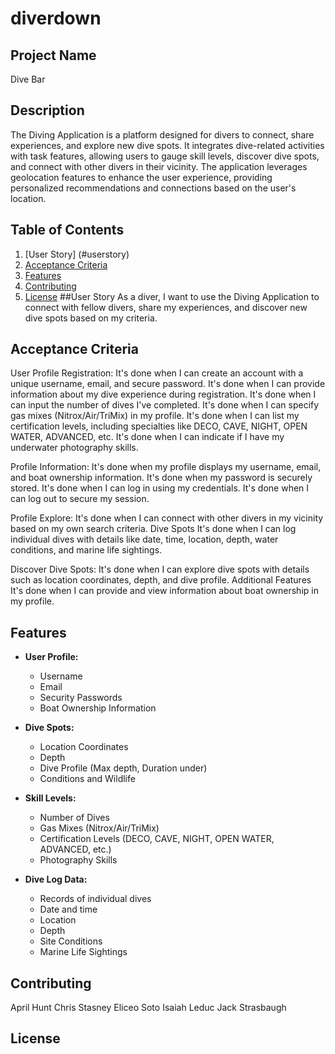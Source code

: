 # diverdown

## Project Name
Dive Bar

## Description
The Diving Application is a platform designed for divers to connect, share experiences, and explore new dive spots. It integrates dive-related activities with task features, allowing users to gauge skill levels, discover dive spots, and connect with other divers in their vicinity. The application leverages geolocation features to enhance the user experience, providing personalized recommendations and connections based on the user's location.


## Table of Contents
1. [User Story] (#userstory)
2. [Acceptance Criteria](#acceptancecriteria)
3. [Features](#features)
4. [Contributing](#contributing)
5. [License](#license)
##User Story
As a diver, I want to use the Diving Application to connect with fellow divers, share my experiences, and discover new dive spots based on my criteria.


## Acceptance Criteria
User Profile
Registration:
It's done when I can create an account with a unique username, email, and secure password.
It's done when I can provide information about my dive experience during registration.
It's done when I can input the number of dives I've completed.
It's done when I can specify gas mixes (Nitrox/Air/TriMix) in my profile.
It's done when I can list my certification levels, including specialties like DECO, CAVE, NIGHT, OPEN WATER, ADVANCED, etc.
It's done when I can indicate if I have my underwater photography skills.

Profile Information:
It's done when my profile displays my username, email, and boat ownership information.
It's done when my password is securely stored.
It's done when I can log in using my credentials.
It's done when I can log out to secure my session.

Profile Explore:
It's done when I can connect with other divers in my vicinity based on my own search criteria.
Dive Spots
It's done when I can log individual dives with details like date, time, location, depth, water conditions, and marine life sightings.

Discover Dive Spots:
It's done when I can explore dive spots with details such as location coordinates, depth, and dive profile.
Additional Features
It's done when I can provide and view information about boat ownership in my profile.


## Features
- **User Profile:**
  - Username
  - Email
  - Security Passwords
  - Boat Ownership Information

- **Dive Spots:**
  - Location Coordinates
  - Depth
  - Dive Profile (Max depth, Duration under)
  - Conditions and Wildlife

- **Skill Levels:**
  - Number of Dives
  - Gas Mixes (Nitrox/Air/TriMix)
  - Certification Levels (DECO, CAVE, NIGHT, OPEN WATER, ADVANCED, etc.)
  - Photography Skills

- **Dive Log Data:**
  - Records of individual dives
  - Date and time
  - Location
  - Depth
  - Site Conditions
  - Marine Life Sightings


## Contributing
April Hunt
Chris Stasney
Eliceo Soto
Isaiah Leduc
Jack Strasbaugh


## License
